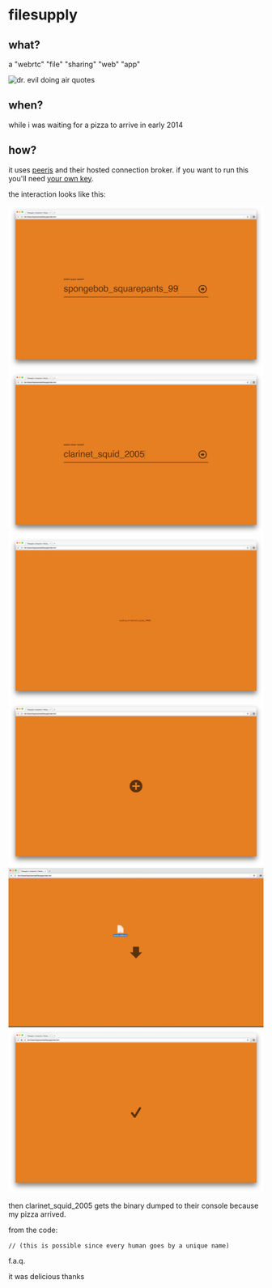 # filesupply

## what?
a "webrtc" "file" "sharing" "web" "app"

![dr. evil doing air quotes](http://i.giphy.com/qs6ev2pm8g9dS.gif)

## when?
while i was waiting for a pizza to arrive in early 2014

## how?
it uses [peerjs](https://github.com/peers/peerjs/) and their hosted connection broker. if you want to run this you'll need [your own key](http://peerjs.com/peerserver).

the interaction looks like this:

![what's your name?](walkthrough/1.png)
![what's their name?](walkthrough/2.png)
![waiting for clarinet_squid_2005...](walkthrough/3.png)
![now it's time to drag a file in](walkthrough/4.png)
![when you do, the transfer starts](walkthrough/5.png)
![and you get a nice checkmark when it finishes](walkthrough/6.png)

then clarinet_squid_2005 gets the binary dumped to their console because my pizza arrived.

from the code:

```
// (this is possible since every human goes by a unique name)
```

f.a.q.

it was delicious thanks
